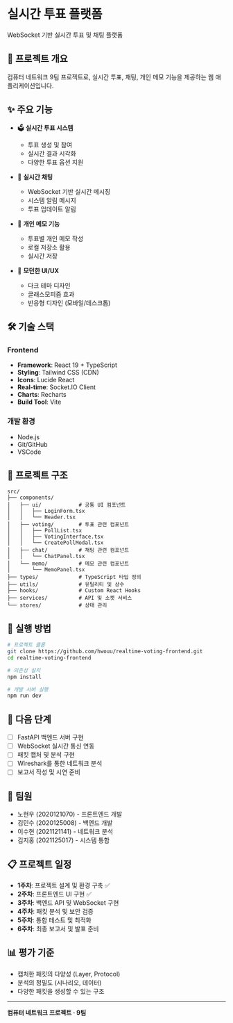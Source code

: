 # 실시간 투표 플랫폼

WebSocket 기반 실시간 투표 및 채팅 플랫폼

## 🚀 프로젝트 개요

컴퓨터 네트워크 9팀 프로젝트로, 실시간 투표, 채팅, 개인 메모 기능을 제공하는 웹 애플리케이션입니다.

## ✨ 주요 기능

- 🗳️ **실시간 투표 시스템**
  - 투표 생성 및 참여
  - 실시간 결과 시각화
  - 다양한 투표 옵션 지원

- 💬 **실시간 채팅**
  - WebSocket 기반 실시간 메시징
  - 시스템 알림 메시지
  - 투표 업데이트 알림

- 📝 **개인 메모 기능**
  - 투표별 개인 메모 작성
  - 로컬 저장소 활용
  - 실시간 저장

- 🎨 **모던한 UI/UX**
  - 다크 테마 디자인
  - 글래스모피즘 효과
  - 반응형 디자인 (모바일/데스크톱)

## 🛠️ 기술 스택

### Frontend
- **Framework**: React 19 + TypeScript
- **Styling**: Tailwind CSS (CDN)
- **Icons**: Lucide React
- **Real-time**: Socket.IO Client
- **Charts**: Recharts
- **Build Tool**: Vite

### 개발 환경
- Node.js
- Git/GitHub
- VSCode

## 📁 프로젝트 구조

```
src/
├── components/
│   ├── ui/            # 공통 UI 컴포넌트
│   │   ├── LoginForm.tsx
│   │   └── Header.tsx
│   ├── voting/        # 투표 관련 컴포넌트
│   │   ├── PollList.tsx
│   │   ├── VotingInterface.tsx
│   │   └── CreatePollModal.tsx
│   ├── chat/          # 채팅 관련 컴포넌트
│   │   └── ChatPanel.tsx
│   └── memo/          # 메모 관련 컴포넌트
│       └── MemoPanel.tsx
├── types/             # TypeScript 타입 정의
├── utils/             # 유틸리티 및 상수
├── hooks/             # Custom React Hooks
├── services/          # API 및 소켓 서비스
└── stores/            # 상태 관리
```

## 🚀 실행 방법

```bash
# 프로젝트 클론
git clone https://github.com/hwouu/realtime-voting-frontend.git
cd realtime-voting-frontend

# 의존성 설치
npm install

# 개발 서버 실행
npm run dev
```

## 🎯 다음 단계

- [ ] FastAPI 백엔드 서버 구현
- [ ] WebSocket 실시간 통신 연동
- [ ] 패킷 캡처 및 분석 구현
- [ ] Wireshark를 통한 네트워크 분석
- [ ] 보고서 작성 및 시연 준비

## 👥 팀원

- 노현우 (2020121070) - 프론트엔드 개발
- 김민수 (2020125008) - 백엔드 개발
- 이수현 (2021121141) - 네트워크 분석
- 김지홍 (2021125017) - 시스템 통합

## 📋 프로젝트 일정

- **1주차**: 프로젝트 설계 및 환경 구축 ✅
- **2주차**: 프론트엔드 UI 구현 ✅
- **3주차**: 백엔드 API 및 WebSocket 구현
- **4주차**: 패킷 분석 및 보안 검증
- **5주차**: 통합 테스트 및 최적화
- **6주차**: 최종 보고서 및 발표 준비

## 📊 평가 기준

- 캡처한 패킷의 다양성 (Layer, Protocol)
- 분석의 정밀도 (시나리오, 데이터)
- 다양한 패킷을 생성할 수 있는 구조

---

**컴퓨터 네트워크 프로젝트 · 9팀**
